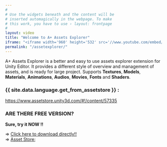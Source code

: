 ```yaml
---
#
# Use the widgets beneath and the content will be
# inserted automagically in the webpage. To make
# this work, you have to use › layout: frontpage
#
layout: video
title: "Welcome to A+ Assets Explorer"
iframe: "<iframe width='960' height='532' src='//www.youtube.com/embed/gutPZcCU2fA' frameborder='0' allowfullscreen></iframe>"
permalink: "/assetexplorer/"
---
```


A+ Assets Explorer is a better and easy to use assets explorer extension for Unity Editor. It provides a different style of overview and management of assets, and is ready for large project. Supports __Textures__, __Models__, __Materials__, __Animations__, __Audios__, __Movies__, __Fonts__ and __Shaders__.

### {{ site.data.language.get_from_assetstore }} :
<https://www.assetstore.unity3d.com/#!/content/57335>

### ARE THERE FREE VERSION?

__Sure, try it NOW !!__

=> [Click here to download directly!!](http://www.amlovey.com/assets/packages/A+%20Assets%20Explorer%20Free.unitypackage) <br>
=> [Asset Store](https://www.assetstore.unity3d.com/en/#!/content/68761);


